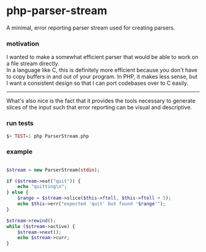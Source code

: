 # php-parser-stream
A minimal, error reporting parser stream used for creating parsers.


### motivation ###

I wanted to make a somewhat efficient parser that would be able to work on a file stream directly.  
In a language like C, this is definitely more efficient because you don't have to copy buffers in and out of your program.
In PHP, it makes less sense, but I want a consistent design so that I can port codebases over to C easily.

----------------------------

What's also nice is the fact that it provides the tools necessary to generate
slices of the input such that error reporting can be visual and descriptive.


### run tests ###

```php
$> TEST=1 php ParserStream.php
```


### example ###

```php

$stream = new ParserStream(stdin);

if ($stream->eat("quit")) {
    echo "quitting\n";
} else {
    $range = $stream->slice($this->ftell, $this->ftell + 5);
    echo $this->err("expected 'quit' but found '$range'");
}

$stream->rewind();
while ($stream->active) {
    $stream->next();
    echo $stream->curr;
}

```
